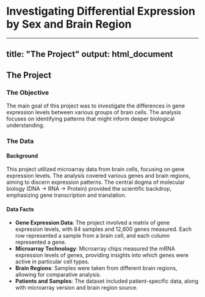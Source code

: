 # Investigating Differential Expression by Sex and Brain Region

---
title: "The Project"
output: html_document
---

## The Project

### The Objective
The main goal of this project was to investigate the differences in gene expression levels between various groups of brain cells. The analysis focuses on identifying patterns that might inform deeper biological understanding.

### The Data

#### Background
This project utilized microarray data from brain cells, focusing on gene expression levels. The analysis covered various genes and brain regions, aiming to discern expression patterns. The central dogma of molecular biology (DNA → RNA → Protein) provided the scientific backdrop, emphasizing gene transcription and translation.

#### Data Facts
- **Gene Expression Data**: The project involved a matrix of gene expression levels, with 84 samples and 12,600 genes measured. Each row represented a sample from a brain cell, and each column represented a gene.
- **Microarray Technology**: Microarray chips measured the mRNA expression levels of genes, providing insights into which genes were active in particular cell types.
- **Brain Regions**: Samples were taken from different brain regions, allowing for comparative analysis.
- **Patients and Samples**: The dataset included patient-specific data, along with microarray version and brain region source.
